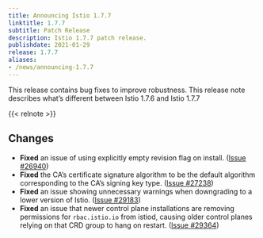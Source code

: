 ```yaml
---
title: Announcing Istio 1.7.7
linktitle: 1.7.7
subtitle: Patch Release
description: Istio 1.7.7 patch release.
publishdate: 2021-01-29
release: 1.7.7
aliases:
- /news/announcing-1.7.7
---
```


This release contains bug fixes to improve robustness. This release note describes what’s different between Istio 1.7.6 and Istio 1.7.7

{{< relnote >}}

## Changes

- **Fixed** an issue of using explicitly empty revision flag on install.
  ([Issue #26940](https://github.com/istio/istio/issues/26940))
- **Fixed** the CA’s certificate signature algorithm to be the default algorithm corresponding to the CA’s signing key type.
  ([Issue #27238](https://github.com/istio/istio/issues/27238))
- **Fixed** an issue showing unnecessary warnings when downgrading to a lower version of Istio.
  ([Issue #29183](https://github.com/istio/istio/issues/29183))
- **Fixed** an issue that newer control plane installations are removing permissions for `rbac.istio.io` from istiod, causing older control planes relying on that CRD group to hang on restart.
  ([Issue #29364](https://github.com/istio/istio/issues/29364))
